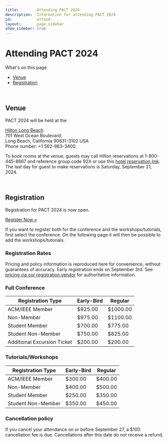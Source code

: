 ```yaml
---
title:        Attending PACT 2024
description:  Information for attending PACT 2024
id:           attend
layout:       page_sidebar
show_sidebar: true
---
```


# Attending PACT 2024

What's on this page

* [Venue](#venue)
* [Registration](#registration)


<br>

## Venue

PACT 2024 will be held at the <br>

[Hilton Long Beach](https://www.hilton.com/en/hotels/lgblhhf-hilton-long-beach/) <br>
701 West Ocean Boulevard, <br> 
Long Beach, California 90831-3102 USA <br>
Phone number: +1 562-983-3400 <br>

To book rooms at the venue, guests may call Hilton reservations at 1-800-445-8667 and reference group code 92X or use this [hotel reservation link](https://www.hilton.com/en/book/reservation/rooms/?ctyhocn=LGBLHHF&arrivalDate=2024-10-12&departureDate=2024-10-17&groupCode=92X&room1NumAdults=1&cid=OM%2CWW%2CHILTONLINK%2CEN%2CDirectLink).
<br>
The last day for guest to make reservations is Saturday, September 21, 2024. 

<br>

## Registration

Registration for PACT 2024 is now open.

<a href="https://cvent.me/rgMYQZ" class="btn btn-primary btn-lg px-4 me-md-2">Register Now »</a>

If you want to register both for the conference and the workshops/tutorials, first select
the conference. On the following page it will then be possible to add the workshops/tutorials.


### Registration Rates

Pricing and policy information is reproduced here for convenience, without guarantees of accuracy.
Early registration ends on September 3rd.
See [pricing via our registration vendor](https://web.cvent.com/event/b3dea94b-ee6e-4dbb-bc45-7e44c39553ca/websitePage:f5f1940b-980e-4398-96f6-3b681ef5e4a3) for authoritative information.


### Full Conference

| Registration Type        | Early-Bird | Regular  |
|--------------------------|------------|----------|
| ACM/IEEE Member          | $925.00    | $1000.00 |
| Non-Member     	         | $975.00    | $1100.00 |
| Student Member           | $700.00    | $775.00  |
| Student Non-Member       | $750.00    | $825.00  |
| Additional Excursion Ticket | $200.00 | $200.00  |

<!-- <br> -->

### Tutorials/Workshops

| Registration Type   | Early-Bird | Regular |
| --------------------|------------|---------|
| ACM/IEEE Member     | $300.00    | $400.00 |
| Non-Member          | $400.00    | $500.00 |
| Student Member      | $250.00    | $350.00 |
| Student Non-Member  | $350.00    | $450.00 |

<!-- <br> -->

### Cancellation policy

If you cancel your attendance on or before September 27, a $100 cancellation fee is due.
Cancellations after this date do not receive a refund.
